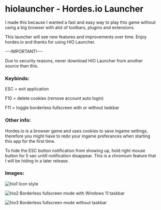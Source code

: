 # hiolauncher - Hordes.io Launcher
 
I made this because I wanted a fast and easy way to play this game without using a big browser with alot of toolbars, plugins and extensions.

This launcher will see new features and improvements over time. Enjoy hordes.io and thanks for using HIO Launcher.
 
 ---IMPORTANT!---
 
Due to security reasons, never download HIO Launcher from another source than this.
 
### Keybinds:

ESC = exit application

F10 = delete cookies (remove account auto login)

F11 = toggle borderless fullscreen with or without taskbar

### Other info:

Hordes.io is a browser game and uses cookies to save ingame settings, therefore you might have to redo your ingame preferances when starting this app for the first time.

To hide the ESC button notification from showing up, hold right mouse button for 5 sec untill notification disappear. This is a chromium feature that I will be hiding in a later release.

### Images:



![hio1](https://user-images.githubusercontent.com/87275410/130730155-30019dd4-8757-4e67-9475-480f594c596f.png)
Icon style



![hio2](https://user-images.githubusercontent.com/87275410/130730181-2b30b4be-d8c8-4347-af08-e39d207ae8ab.png)
Borderless fullscreen mode with Windows 11 taskbar



![hio3](https://user-images.githubusercontent.com/87275410/130730245-dd8db376-d5fd-4987-a180-818c936660e6.png)
Borderless fullscreen mode without taskbar
